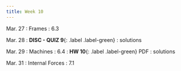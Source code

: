 ```yaml
---
title: Week 10 
---
```

Mar. 27 
: Frames
  : 6.3

Mar. 28
: **DISC - QUIZ 9**{: .label .label-green} 
  : solutions

Mar. 29
: Machines
  : 6.4
: **HW 10**{: .label .label-green} PDF
  : solutions

Mar. 31 
: Internal Forces
  : 7.1

